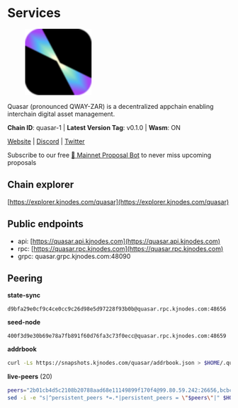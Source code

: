 # Services

<figure><img src="https://raw.githubusercontent.com/kj89/cosmos-images/main/logos/quasar.png" width="150" alt=""><figcaption></figcaption></figure>

Quasar (pronounced QWAY-ZAR) is a decentralized  appchain enabling interchain digital asset management.

**Chain ID**: quasar-1 | **Latest Version Tag**: v0.1.0 | **Wasm**: ON

[Website](https://www.quasar.fi) | [Discord](https://discord.gg/quasarfi) | [Twitter](https://twitter.com/QuasarFi)



Subscribe to our free [🤖 Mainnet Proposal Bot](https://t.me/kjnodes_proposal_bot) to never miss upcoming proposals


## Chain explorer
[https://explorer.kjnodes.com/quasar](https://explorer.kjnodes.com/quasar)

## Public endpoints

* api: [https://quasar.api.kjnodes.com](https://quasar.api.kjnodes.com)
* rpc: [https://quasar.rpc.kjnodes.com](https://quasar.rpc.kjnodes.com)
* grpc: quasar.grpc.kjnodes.com:48090

## Peering

**state-sync**

```text
d9bfa29e0cf9c4ce0cc9c26d98e5d97228f93b0b@quasar.rpc.kjnodes.com:48656
```

**seed-node**

```text
400f3d9e30b69e78a7fb891f60d76fa3c73f0ecc@quasar.rpc.kjnodes.com:48659
```

**addrbook**
```bash
curl -Ls https://snapshots.kjnodes.com/quasar/addrbook.json > $HOME/.quasarnode/config/addrbook.json
```

**live-peers** (20)
```bash
peers="2b01cb4d5c2108b20788aad68e11149899f170f4@99.80.59.242:26656,bcbc915effeb5e1f4e96670fd68d20a08ad4efa1@65.108.138.80:18256,d9bfa29e0cf9c4ce0cc9c26d98e5d97228f93b0b@65.109.88.38:48656,201eb8fc1e84beb4bdce8ae5614c7abb41e32edb@65.109.160.91:18256,d11f867df7e498de0835e2d1b5bc34334c7337d1@65.109.31.114:2490,b212d5740b2e11e54f56b072dc13b6134650cfb5@134.65.192.124:26656,d2247f7b919f0781c90ee61958d7044665a22d38@169.155.169.84:26656,89757803f40da51678451735445ad40d5b15e059@169.155.169.149:26656,a7d96dc929824613315dcc1c90fee119f28cc51f@134.65.193.189:26656,ff5c236c2d7d3a9688b00d27ea9838eb54700aac@51.89.7.235:26647,e62ce06e60a986ed04d2e080876a41e3b57a5304@93.190.141.218:26656,d7ea38275af96271fd66194dad3951ef38b8ba7c@193.70.33.64:18256,5a111b281852be31838ecf1202e59981e618355e@89.116.31.95:18256,240c09f5d91d2c252cf29faa1a88aebd563d2561@57.128.144.247:26656,1369d544be2680e031b57f30a8d18cbe8b17a8ef@54.38.73.121:26656,4399187c748f91d86932d3e530cd16c22c5f616a@199.231.163.42:26656,298e0e1faf8a5da43514cc2908d2908658e732a0@38.146.3.148:18256,49b72b4c79d589955a5004797b45ee306da6a889@143.42.237.237:26656,83f4a463b8130b9ccf3bc96f80ac213a9a856dfc@34.27.99.121:26656,a40e1d5f63fad9e14edb9c95458b27f3c1de858c@116.203.236.246:26618"
sed -i -e "s|^persistent_peers *=.*|persistent_peers = \"$peers\"|" $HOME/.quasarnode/config/config.toml
```
